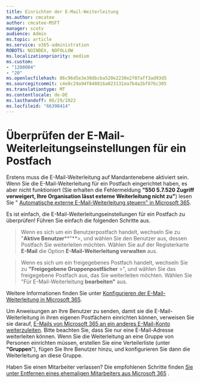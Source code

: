 ```yaml
---
title: Einrichten der E-Mail-Weiterleitung
ms.author: cmcatee
author: cmcatee-MSFT
manager: scotv
audience: Admin
ms.topic: article
ms.service: o365-administration
ROBOTS: NOINDEX, NOFOLLOW
ms.localizationpriority: medium
ms.custom:
- "1200004"
- "20"
ms.openlocfilehash: 86c96d5e3e30dbcba520e2230e2f07aff3ad93d5
ms.sourcegitcommit: c4e8c29a94f840816a023131ea7b4a2bf876c305
ms.translationtype: MT
ms.contentlocale: de-DE
ms.lasthandoff: 06/29/2022
ms.locfileid: "66398414"
---
```

# <a name="check-the-email-forwarding-settings-for-a-mailbox"></a>Überprüfen der E-Mail-Weiterleitungseinstellungen für ein Postfach

Erstens muss die E-Mail-Weiterleitung auf Mandantenebene aktiviert sein. Wenn Sie die E-Mail-Weiterleitung für ein Postfach eingerichtet haben, es aber nicht funktioniert (Sie erhalten die Fehlermeldung **"550 5.7.520 Zugriff verweigert, Ihre Organisation lässt externe Weiterleitung nicht zu"**) lesen Sie " [Automatische externe E-Mail-Weiterleitung steuern" in Microsoft 365](https://docs.microsoft.com/microsoft-365/security/office-365-security/external-email-forwarding).

Es ist einfach, die E-Mail-Weiterleitungseinstellungen für ein Postfach zu überprüfen! Führen Sie einfach die folgenden Schritte aus.
  
> Wenn es sich um ein Benutzerpostfach handelt, wechseln Sie zu "**Aktive Benutzer****"**\>, und wählen Sie den Benutzer aus, dessen Postfach Sie weiterleiten möchten. Wählen Sie auf der Registerkarte **E-Mail** die Option **E-Mail-Weiterleitung verwalten** aus.

> Wenn es sich um ein freigegebenes Postfach handelt, wechseln Sie zu **"Freigegebene Gruppenpostfächer**  \>", und wählen Sie das freigegebene Postfach aus, das Sie weiterleiten möchten. Wählen Sie "Für E-Mail-Weiterleitung **bearbeiten"** aus.

Weitere Informationen finden Sie unter [Konfigurieren der E-Mail-Weiterleitung in Microsoft 365](https://docs.microsoft.com/microsoft-365/admin/email/configure-email-forwarding).
  
Um Anweisungen an Ihre Benutzer zu senden, damit sie die E-Mail-Weiterleitung in ihren eigenen Postfächern einrichten können, verweisen Sie sie darauf, [E-Mails von Microsoft 365 an ein anderes E-Mail-Konto weiterzuleiten](https://support.office.com/article/Forward-email-from-Office-365-to-another-email-account-1ed4ee1e-74f8-4f53-a174-86b748ff6a0e). Bitte beachten Sie, dass Sie nur eine E-Mail-Adresse weiterleiten können. Wenn Sie die Weiterleitung an eine Gruppe von Personen einrichten müssen, erstellen Sie eine Verteilerliste (unter **"Gruppen**"), fügen Sie Ihre Benutzer hinzu, und konfigurieren Sie dann die Weiterleitung an diese Gruppe.
  
Haben Sie einen Mitarbeiter verlassen? Die empfohlenen Schritte finden [Sie unter Entfernen eines ehemaligen Mitarbeiters aus Microsoft 365](https://docs.microsoft.com/microsoft-365/admin/add-users/remove-former-employee) .